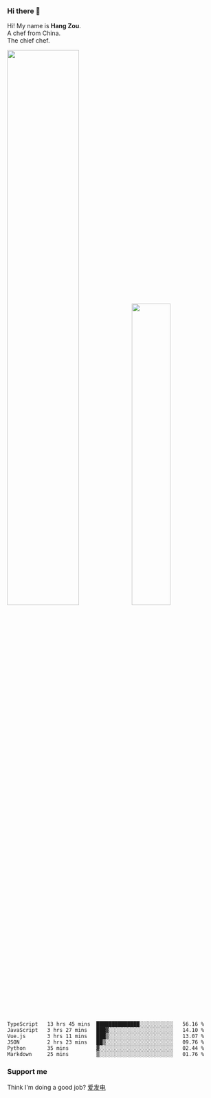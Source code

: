 ### Hi there 👋

Hi! My name is **Hang Zou**.  
A chef from China.  
The chief chef.

<img align="" width="57.5%" src="https://github-readme-stats.vercel.app/api?username=zouhangwithsweet&hide_title=true&hide_border=true&show_icons=true&include_all_commits=true&line_height=21" /><img align="" width="42.4%" src="https://github-readme-stats.vercel.app/api/top-langs/?username=zouhangwithsweet&hide_title=true&hide_border=true&layout=compact" />

<!--START_SECTION:waka-->

```text
TypeScript   13 hrs 45 mins  ██████████████░░░░░░░░░░░   56.16 %
JavaScript   3 hrs 27 mins   ███▓░░░░░░░░░░░░░░░░░░░░░   14.10 %
Vue.js       3 hrs 11 mins   ███▒░░░░░░░░░░░░░░░░░░░░░   13.07 %
JSON         2 hrs 23 mins   ██▒░░░░░░░░░░░░░░░░░░░░░░   09.76 %
Python       35 mins         ▓░░░░░░░░░░░░░░░░░░░░░░░░   02.44 %
Markdown     25 mins         ▒░░░░░░░░░░░░░░░░░░░░░░░░   01.76 %
```

<!--END_SECTION:waka-->

### Support me

Think I'm doing a good job? [爱发电](https://afdian.net/@zouhangsweet)
